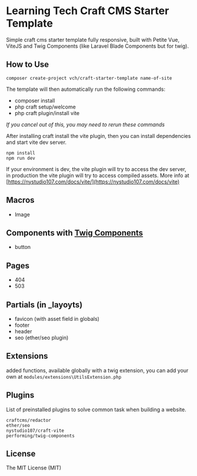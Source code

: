 # Learning Tech Craft CMS Starter Template

Simple craft cms starter template fully responsive, built with Petite Vue, ViteJS and Twig Components (like Laravel Blade Components but for twig).

## How to Use
```
composer create-project vch/craft-starter-template name-of-site
```

The template will then automatically run the following commands:
- composer install
- php craft setup/welcome
- php craft plugin/install vite

*If you cancel out of this, you may need to rerun these commands*

After installing craft install the vite plugin, then you can install dependencies and start vite dev server.
```
npm install
npm run dev
```

If your environment is dev, the vite plugin will try to access the dev server, in production the vite plugin will try to access compiled assets. More info at [https://nystudio107.com/docs/vite/](https://nystudio107.com/docs/vite)

## Macros
- Image

## Components with [Twig Components](https://github.com/giorgiopogliani/twig-components)
- button


## Pages
- 404
- 503

## Partials (in _layoyts)
- favicon (with asset field in globals)
- footer
- header
- seo (ether/seo plugin)

## Extensions
added functions, available globally with a twig extension, you can add your own at `modules/extensions\UtilsExtension.php`


## Plugins

List of preinstalled plugins to solve common task when building a website.
``` 
craftcms/redactor 
ether/seo 
nystudio107/craft-vite
performing/twig-components 
```

## License

The MIT License (MIT)
